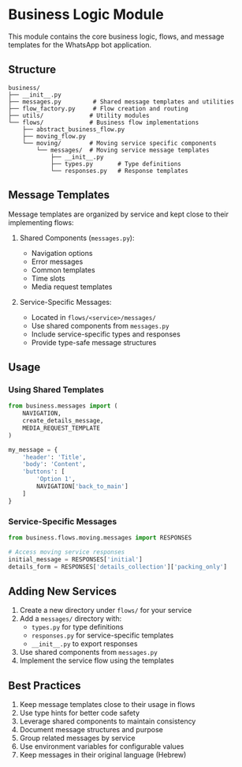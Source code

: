 # Business Logic Module

This module contains the core business logic, flows, and message templates for the WhatsApp bot application.

## Structure

```
business/
├── __init__.py
├── messages.py         # Shared message templates and utilities
├── flow_factory.py     # Flow creation and routing
├── utils/             # Utility modules
└── flows/             # Business flow implementations
    ├── abstract_business_flow.py
    ├── moving_flow.py
    └── moving/        # Moving service specific components
        └── messages/  # Moving service message templates
            ├── __init__.py
            ├── types.py       # Type definitions
            └── responses.py   # Response templates
```

## Message Templates

Message templates are organized by service and kept close to their implementing flows:

1. Shared Components (`messages.py`):
   - Navigation options
   - Error messages
   - Common templates
   - Time slots
   - Media request templates

2. Service-Specific Messages:
   - Located in `flows/<service>/messages/`
   - Use shared components from `messages.py`
   - Include service-specific types and responses
   - Provide type-safe message structures

## Usage

### Using Shared Templates

```python
from business.messages import (
    NAVIGATION,
    create_details_message,
    MEDIA_REQUEST_TEMPLATE
)

my_message = {
    'header': 'Title',
    'body': 'Content',
    'buttons': [
        'Option 1',
        NAVIGATION['back_to_main']
    ]
}
```

### Service-Specific Messages

```python
from business.flows.moving.messages import RESPONSES

# Access moving service responses
initial_message = RESPONSES['initial']
details_form = RESPONSES['details_collection']['packing_only']
```

## Adding New Services

1. Create a new directory under `flows/` for your service
2. Add a `messages/` directory with:
   - `types.py` for type definitions
   - `responses.py` for service-specific templates
   - `__init__.py` to export responses
3. Use shared components from `messages.py`
4. Implement the service flow using the templates

## Best Practices

1. Keep message templates close to their usage in flows
2. Use type hints for better code safety
3. Leverage shared components to maintain consistency
4. Document message structures and purpose
5. Group related messages by service
6. Use environment variables for configurable values
7. Keep messages in their original language (Hebrew)